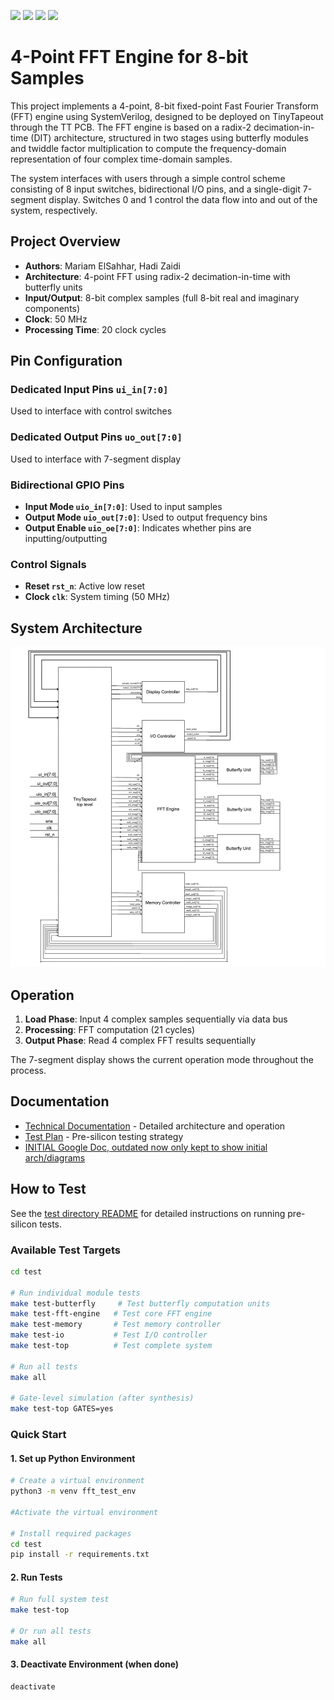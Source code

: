 ![](../../workflows/gds/badge.svg) ![](../../workflows/docs/badge.svg) ![](../../workflows/test/badge.svg) ![](../../workflows/fpga/badge.svg)

# 4-Point FFT Engine for 8-bit Samples

This project implements a 4-point, 8-bit fixed-point Fast Fourier Transform (FFT) engine using SystemVerilog, designed to be deployed on TinyTapeout through the TT PCB. The FFT engine is based on a radix-2 decimation-in-time (DIT) architecture, structured in two stages using butterfly modules and twiddle factor multiplication to compute the frequency-domain representation of four complex time-domain samples.

The system interfaces with users through a simple control scheme consisting of 8 input switches, bidirectional I/O pins, and a single-digit 7-segment display. Switches 0 and 1 control the data flow into and out of the system, respectively.

## Project Overview

- **Authors**: Mariam ElSahhar, Hadi Zaidi
- **Architecture**: 4-point FFT using radix-2 decimation-in-time with butterfly units
- **Input/Output**: 8-bit complex samples (full 8-bit real and imaginary components)
- **Clock**: 50 MHz
- **Processing Time**: 20 clock cycles

## Pin Configuration

### Dedicated Input Pins `ui_in[7:0]`
Used to interface with control switches

### Dedicated Output Pins `uo_out[7:0]`
Used to interface with 7-segment display

### Bidirectional GPIO Pins
- **Input Mode `uio_in[7:0]`**: Used to input samples
- **Output Mode `uio_out[7:0]`**: Used to output frequency bins  
- **Output Enable `uio_oe[7:0]`**: Indicates whether pins are inputting/outputting

### Control Signals
- **Reset `rst_n`**: Active low reset
- **Clock `clk`**: System timing (50 MHz)

## System Architecture

![System Architecture](docs/Top_level.png)

## Operation

1. **Load Phase**: Input 4 complex samples sequentially via data bus
2. **Processing**: FFT computation (21 cycles)
3. **Output Phase**: Read 4 complex FFT results sequentially

The 7-segment display shows the current operation mode throughout the process.

## Documentation

- [Technical Documentation](docs/info.md) - Detailed architecture and operation
- [Test Plan](docs/testplan.md) - Pre-silicon testing strategy
- [INITIAL Google Doc, outdated now only kept to show initial arch/diagrams](https://docs.google.com/document/d/13jseVi1bMsw91EZKD1t0jHazFGBT2K84RPKfIGI_DeA/edit?tab=t.0#heading=h.6vw8kxunlpo9)


## How to Test

See the [test directory README](test/README.md) for detailed instructions on running pre-silicon tests.

### Available Test Targets
```bash
cd test

# Run individual module tests
make test-butterfly     # Test butterfly computation units
make test-fft-engine   # Test core FFT engine
make test-memory       # Test memory controller
make test-io           # Test I/O controller
make test-top          # Test complete system

# Run all tests
make all

# Gate-level simulation (after synthesis)
make test-top GATES=yes
```

### Quick Start

#### 1. Set up Python Environment
```bash
# Create a virtual environment
python3 -m venv fft_test_env

#Activate the virtual environment

# Install required packages
cd test
pip install -r requirements.txt
```

#### 2. Run Tests
```bash
# Run full system test
make test-top

# Or run all tests
make all
```

#### 3. Deactivate Environment (when done)
```bash
deactivate
```


